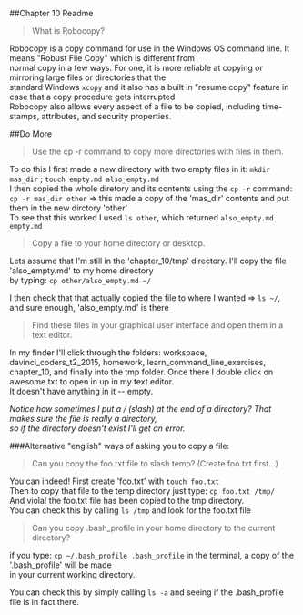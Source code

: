 ##Chapter 10 Readme

>What is Robocopy?

Robocopy is a copy command for use in the Windows OS command line.  It means "Robust File Copy" which is different from <br/>
normal copy in a few ways.  For one, it is more reliable at copying or mirroring large files or directories that the <br/>
standard Windows `xcopy` and it also has a built in "resume copy" feature in case that a copy procedure gets interrupted<br/>
Robocopy also allows every aspect of a file to be copied, including time-stamps, attributes, and security properties.


##Do More

>Use the cp -r command to copy more directories with files in them.

To do this I first made a new directory with two empty files in it: `mkdir mas_dir` ; `touch empty.md also_empty.md` <br/>
I then copied the whole diretory and its contents using the `cp -r` command: <br/>
`cp -r mas_dir other` => this made a copy of the 'mas_dir' contents and put them in the new dirctory 'other'<br/>
To see that this worked I used `ls other`, which returned `also_empty.md empty.md`

>Copy a file to your home directory or desktop.

Lets assume that I'm still in the 'chapter_10/tmp' directory.  I'll copy the file 'also_empty.md' to my home directory<br/>
by typing: `cp other/also_empty.md ~/`

I then check that that actually copied the file to where I wanted => `ls ~/`, and sure enough, 'also_empty.md' is there

>Find these files in your graphical user interface and open them in a text editor.

In my finder I'll click through the folders: workspace, davinci_coders_t2_2015, homework, learn_command_line_exercises, <br/>
chapter_10, and finally into the tmp folder.  Once there I double click on awesome.txt to open in up in my text editor. <br/>
It doesn't have anything in it -- empty.

*Notice how sometimes I put a / (slash) at the end of a directory? That makes sure the file is really a directory, <br/>
so if the directory doesn't exist I'll get an error.*


###Alternative "english" ways of asking you to copy a file:

>Can you copy the foo.txt file to slash temp?  (Create foo.txt first...)

You can indeed!  First create 'foo.txt' with `touch foo.txt` <br/>
Then to copy that file to the temp directory just type: `cp foo.txt /tmp/`<br/>
And viola! the foo.txt file has been copied to the tmp directory. <br/>
You can check this by calling `ls /tmp` and look for the foo.txt file

>Can you copy .bash_profile in your home directory to the current directory?

if you type: `cp ~/.bash_profile .bash_profile` in the terminal, a copy of the '.bash_profile' will be made <br/>
in your current working directory.

You can check this by simply calling `ls -a` and seeing if the .bash_profile file is in fact there.
